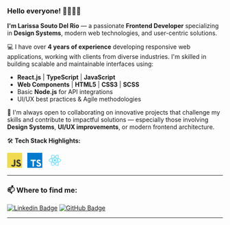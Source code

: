 ### Hello everyone! 👋👩🏻‍💻

**I'm Larissa Souto Del Rio** — a passionate **Frontend Developer** specializing in **Design Systems**, modern web technologies, and user-centric solutions.

💻 I have over **4 years of experience** developing responsive web applications, working with clients from diverse industries. I'm skilled in building scalable and maintainable interfaces using:
- **React.js** | **TypeScript** | **JavaScript**
- **Web Components** | **HTML5** | **CSS3** | **SCSS**
- Basic **Node.js** for API integrations
- UI/UX best practices & Agile methodologies

🚀 I'm always open to collaborating on innovative projects that challenge my skills and contribute to impactful solutions — especially those involving **Design Systems**, **UI/UX improvements**, or modern frontend architecture.

🛠️ **Tech Stack Highlights:**

<p>
<img src="https://raw.githubusercontent.com/github/explore/80688e429a7d4ef2fca1e82350fe8e3517d3494d/topics/javascript/javascript.png" height="35px"/>
&nbsp;  
<img src="https://raw.githubusercontent.com/github/explore/80688e429a7d4ef2fca1e82350fe8e3517d3494d/topics/typescript/typescript.png" height="35px"/>
&nbsp;
<img src="https://raw.githubusercontent.com/github/explore/80688e429a7d4ef2fca1e82350fe8e3517d3494d/topics/react/react.png" height="35px"/>
&nbsp;
</p>

---

### 📫 Where to find me:

[![Linkedin Badge](https://img.shields.io/badge/LinkedIn-0077B5?style=for-the-badge&logo=linkedin&logoColor=white)](https://www.linkedin.com/in/larissa-souto/) 
[![GitHub Badge](https://img.shields.io/badge/GitHub-181717?style=for-the-badge&logo=github&logoColor=white)](https://github.com/larissasouto)

---
